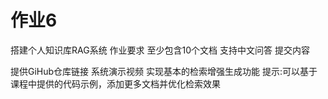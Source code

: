 # 作业6
搭建个人知识库RAG系统
作业要求
至少包含10个文档
支持中文问答
提交内容

提供GiHub仓库链接
系统演示视频
实现基本的检索增强生成功能
提示:可以基于课程中提供的代码示例，添加更多文档并优化检索效果
